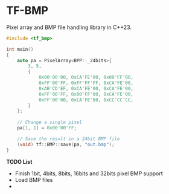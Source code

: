 TF-BMP
===

Pixel array and BMP file handling library in C++23.

```cpp
#include <tf_bmp>

int main()
{
    auto pa = PixelArray<BPP::_24bits>{
        3, 5,
        {
            0x00'00'00, 0xCA'FE'00, 0x00'FF'00,
            0xFF'00'FF, 0xFF'FF'FF, 0xCA'FE'00,
            0xAB'CD'EF, 0xCA'FE'00, 0xCA'FE'00,
            0xFF'00'FF, 0x00'FF'00, 0xCA'FE'00,
            0xFF'00'00, 0xCA'FE'00, 0xCC'CC'CC,
        }
    };
    
    // Change a single pixel
    pa[1, 1] = 0x00'00'FF;

    // Save the result in a 24bit BMP file
    (void) tf::BMP::save(pa, "out.bmp");
}
```

**TODO List**

- Finish 1bit, 4bits, 8bits, 16bits and 32bits pixel BMP support
- Load BMP files
- 
